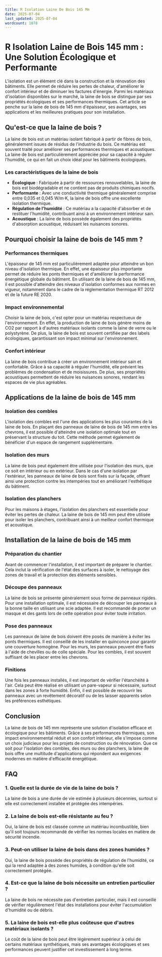 ```yaml
---
title: R Isolation Laine De Bois 145 Mm
date: 2025-07-04
last_updated: 2025-07-04
wordcount: 1078
---
```


# R Isolation Laine de Bois 145 mm : Une Solution Écologique et Performante

L'isolation est un élément clé dans la construction et la rénovation des bâtiments. Elle permet de réduire les pertes de chaleur, d'améliorer le confort intérieur et de diminuer les factures d'énergie. Parmi les matériaux d'isolation disponibles sur le marché, la laine de bois se distingue par ses propriétés écologiques et ses performances thermiques. Cet article se penche sur la laine de bois de 145 mm d'épaisseur, ses avantages, ses applications et les meilleures pratiques pour son installation.

## Qu'est-ce que la laine de bois ?

La laine de bois est un matériau isolant fabriqué à partir de fibres de bois, généralement issues de résidus de l'industrie du bois. Ce matériau est souvent traité pour améliorer ses performances thermiques et acoustiques. La laine de bois est particulièrement appréciée pour sa capacité à réguler l'humidité, ce qui en fait un choix idéal pour les bâtiments écologiques.

### Les caractéristiques de la laine de bois

- **Écologique** : Fabriquée à partir de ressources renouvelables, la laine de bois est biodégradable et ne contient pas de produits chimiques nocifs.
- **Performante** : Avec une conductivité thermique généralement comprise entre 0,035 et 0,045 W/m·K, la laine de bois offre une excellente isolation thermique.
- **Régulation de l'humidité** : Ce matériau a la capacité d'absorber et de restituer l'humidité, contribuant ainsi à un environnement intérieur sain.
- **Acoustique** : La laine de bois possède également des propriétés d'absorption acoustique, réduisant les nuisances sonores.

## Pourquoi choisir la laine de bois de 145 mm ?

### Performances thermiques

L'épaisseur de 145 mm est particulièrement adaptée pour atteindre un bon niveau d'isolation thermique. En effet, une épaisseur plus importante permet de réduire les ponts thermiques et d'améliorer la performance énergétique globale du bâtiment. En utilisant de la laine de bois de 145 mm, il est possible d'atteindre des niveaux d'isolation conformes aux normes en vigueur, notamment dans le cadre de la réglementation thermique RT 2012 et de la future RE 2020.

### Impact environnemental

Choisir la laine de bois, c'est opter pour un matériau respectueux de l'environnement. En effet, la production de laine de bois génère moins de CO2 par rapport à d'autres matériaux isolants comme la laine de verre ou le polystyrène. De plus, la laine de bois est souvent certifiée par des labels écologiques, garantissant son impact minimal sur l'environnement.

### Confort intérieur

La laine de bois contribue à créer un environnement intérieur sain et confortable. Grâce à sa capacité à réguler l'humidité, elle prévient les problèmes de condensation et de moisissures. De plus, ses propriétés acoustiques permettent de réduire les nuisances sonores, rendant les espaces de vie plus agréables.

## Applications de la laine de bois de 145 mm

### Isolation des combles

L'isolation des combles est l'une des applications les plus courantes de la laine de bois. En plaçant des panneaux de laine de bois de 145 mm entre les chevrons, il est possible d'atteindre une isolation optimale tout en préservant la structure du toit. Cette méthode permet également de bénéficier d'un espace de rangement supplémentaire.

### Isolation des murs

La laine de bois peut également être utilisée pour l'isolation des murs, que ce soit en intérieur ou en extérieur. Dans le cas d'une isolation par l'extérieur, les panneaux de laine de bois sont fixés sur la façade, offrant ainsi une protection contre les intempéries tout en améliorant l'esthétique du bâtiment.

### Isolation des planchers

Pour les maisons à étages, l'isolation des planchers est essentielle pour éviter les pertes de chaleur. La laine de bois de 145 mm peut être utilisée pour isoler les planchers, contribuant ainsi à un meilleur confort thermique et acoustique.

## Installation de la laine de bois de 145 mm

### Préparation du chantier

Avant de commencer l'installation, il est important de préparer le chantier. Cela inclut la vérification de l'état des surfaces à isoler, le nettoyage des zones de travail et la protection des éléments sensibles.

### Découpe des panneaux

La laine de bois se présente généralement sous forme de panneaux rigides. Pour une installation optimale, il est nécessaire de découper les panneaux à la bonne taille en utilisant une scie adaptée. Il est recommandé de porter un masque et des gants lors de cette opération pour éviter toute irritation.

### Pose des panneaux

Les panneaux de laine de bois doivent être posés de manière à éviter les ponts thermiques. Il est conseillé de les installer en quinconce pour garantir une couverture homogène. Pour les murs, les panneaux peuvent être fixés à l'aide de chevilles ou de colle spéciale. Pour les combles, il est souvent suffisant de les placer entre les chevrons.

### Finitions

Une fois les panneaux installés, il est important de vérifier l'étanchéité à l'air. Cela peut être réalisé en utilisant un pare-vapeur si nécessaire, surtout dans les zones à forte humidité. Enfin, il est possible de recouvrir les panneaux avec un revêtement décoratif ou de les laisser apparents selon les préférences esthétiques.

## Conclusion

La laine de bois de 145 mm représente une solution d'isolation efficace et écologique pour les bâtiments. Grâce à ses performances thermiques, son impact environnemental réduit et son confort intérieur, elle s'impose comme un choix judicieux pour les projets de construction ou de rénovation. Que ce soit pour l'isolation des combles, des murs ou des planchers, la laine de bois offre une multitude d'applications qui répondent aux exigences modernes en matière d'efficacité énergétique.

## FAQ

### 1. Quelle est la durée de vie de la laine de bois ?

La laine de bois a une durée de vie estimée à plusieurs décennies, surtout si elle est correctement installée et protégée des intempéries.

### 2. La laine de bois est-elle résistante au feu ?

Oui, la laine de bois est classée comme un matériau incombustible, bien qu'il soit toujours recommandé de vérifier les normes locales en matière de sécurité incendie.

### 3. Peut-on utiliser la laine de bois dans des zones humides ?

Oui, la laine de bois possède des propriétés de régulation de l'humidité, ce qui la rend adaptée à des zones humides, à condition qu'elle soit correctement protégée.

### 4. Est-ce que la laine de bois nécessite un entretien particulier ?

La laine de bois ne nécessite pas d'entretien particulier, mais il est conseillé de vérifier régulièrement l'état des installations pour éviter l'accumulation d'humidité ou de débris.

### 5. La laine de bois est-elle plus coûteuse que d'autres matériaux isolants ?

Le coût de la laine de bois peut être légèrement supérieur à celui de certains matériaux synthétiques, mais ses avantages écologiques et ses performances peuvent justifier cet investissement à long terme.